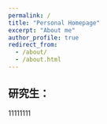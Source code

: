 ```yaml
---
permalink: /
title: "Personal Homepage"
excerpt: "About me"
author_profile: true
redirect_from: 
  - /about/
  - /about.html
---
```


## 研究生：

11111111
